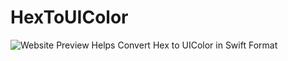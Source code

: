 # HexToUIColor
![Website Preview](http://i.imgur.com/3AOgwIv.png)
Helps Convert Hex to UIColor in Swift Format
